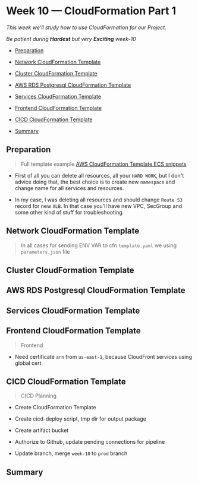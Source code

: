 # Week 10 — CloudFormation Part 1

*This week we'll study how to use CloudFormation for our Project.*

*Be patient during **Hardest** but very **Exciting** week-10*

- [Preparation](#preparation)

- [Network CloudFormation Template](#network-cloudformation-template)

- [Cluster CloudFormation Template](#cluster-cloudformation-template)

- [AWS RDS Postgresql CloudFormation Template](#aws-rds-postgresql-cloudformation-template)

- [Services CloudFormation Template](#services-cloudformation-template)

- [Frontend CloudFormation Template](#frontend-cloudformation-template)

- [CICD CloudFormation Template](#cicd-cloudformation-template)

- [Summary](#summary)

## Preparation

> Full template example [AWS CloudFormation Template ECS snippets](https://docs.aws.amazon.com/AWSCloudFormation/latest/UserGuide/quickref-ecs.html#quickref-ecs-example-1.yaml)

* First of all you can delete all resources, all your `HARD WORK`, but I don't advice doing that, the best choice is to create new `namespace` and change name for all services and resources.

* In my case, I was deleting all resources and should change `Route 53` record for new `ALB`. In that case you'll have new VPC, SecGroup and some other kind of stuff for troubleshooting.

## Network CloudFormation Template

> In all cases for sending ENV VAR to cfn `template.yaml`  we using `parameters.json` file




## Cluster CloudFormation Template




## AWS RDS Postgresql CloudFormation Template




## Services CloudFormation Template





## Frontend CloudFormation Template

> Frontend

* Need certificate `arn` from `us-east-1`, because CloudFront services using global cert






## CICD CloudFormation Template

> CICD Planning

* Create CloudFormation Template

* Create cicd-deploy script, tmp dir for output package

* Create artifact bucket

* Authorize to Github, update pending connections for pipeline

* Update branch, merge `week-10` to `prod` branch 

## Summary


